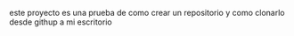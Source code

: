 este proyecto es una prueba de como crear un repositorio y como clonarlo desde githup a mi escritorio